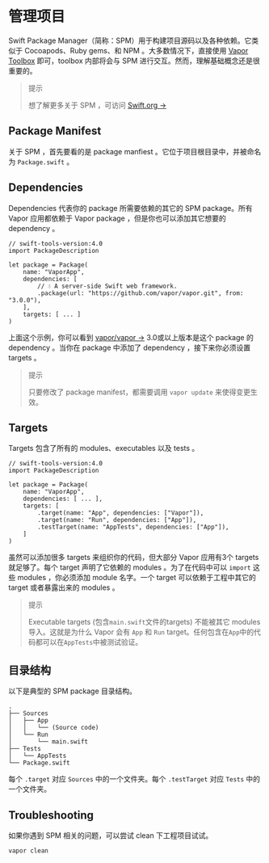 # 管理项目

Swift Package Manager（简称：SPM）用于构建项目源码以及各种依赖。它类似于 Cocoapods、Ruby gems、和 NPM 。大多数情况下，直接使用 [Vapor Toolbox](toolbox.md) 即可，toolbox 内部将会与 SPM 进行交互。然而，理解基础概念还是很重要的。

> 提示
> 
> 想了解更多关于 SPM ，可访问 [Swift.org →](https://swift.org/package-manager/)

## Package Manifest

关于 SPM ，首先要看的是 package manfiest 。它位于项目根目录中，并被命名为 ```Package.swift``` 。

## Dependencies

Dependencies 代表你的 package 所需要依赖的其它的 SPM package。所有 Vapor 应用都依赖于 Vapor package ，但是你也可以添加其它想要的 dependency 。

```
// swift-tools-version:4.0
import PackageDescription

let package = Package(
    name: "VaporApp",
    dependencies: [
        // 💧 A server-side Swift web framework. 
        .package(url: "https://github.com/vapor/vapor.git", from: "3.0.0"),
    ],
    targets: [ ... ]
)
```

上面这个示例，你可以看到 [vapor/vapor →](https://github.com/vapor/vapor) 3.0或以上版本是这个 package 的 dependency 。当你在 package 中添加了 dependency ，接下来你必须设置 targets 。

> 提示
> 
> 只要修改了 package manifest，都需要调用 ```vapor update``` 来使得变更生效。

## Targets

Targets 包含了所有的 modules、executables 以及 tests 。

```
// swift-tools-version:4.0
import PackageDescription

let package = Package(
    name: "VaporApp",
    dependencies: [ ... ],
    targets: [
        .target(name: "App", dependencies: ["Vapor"]),
        .target(name: "Run", dependencies: ["App"]),
        .testTarget(name: "AppTests", dependencies: ["App"]),
    ]
)
```

虽然可以添加很多 targets 来组织你的代码，但大部分 Vapor 应用有3个 targets 就足够了。每个 target 声明了它依赖的 modules 。为了在代码中可以 ```import``` 这些 modules ，你必须添加 module 名字。一个 target 可以依赖于工程中其它的 target 或者暴露出来的 modules 。

> 提示
> 
> Executable targets (包含```main.swift```文件的targets) 不能被其它 modules 导入。这就是为什么 Vapor 会有 ```App``` 和 ```Run``` target。任何包含在```App```中的代码都可以在```AppTests```中被测试验证。

## 目录结构

以下是典型的 SPM package 目录结构。

```
.
├── Sources
│   ├── App
│   │   └── (Source code)
│   └── Run
│       └── main.swift
├── Tests
│   └── AppTests
└── Package.swift
```

每个 ```.target``` 对应 ```Sources``` 中的一个文件夹。每个 ```.testTarget``` 对应 ```Tests``` 中的一个文件夹。

## Troubleshooting

如果你遇到 SPM 相关的问题，可以尝试 clean 下工程项目试试。

```
vapor clean
```
